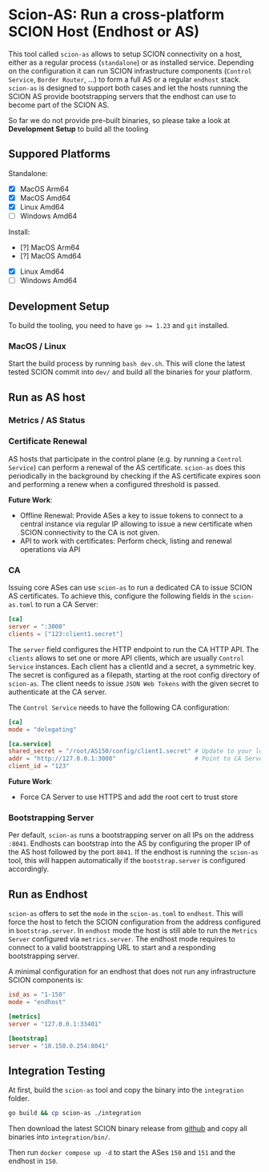 # Scion-AS: Run a cross-platform SCION Host (Endhost or AS) 
This tool called `scion-as` allows to setup SCION connectivity on a host, either as a regular process (`standalone`) or as installed service. Depending on the configuration it can run SCION infrastructure components (`Control Service`, `Border Router`, ...) to form a full AS or a regular `endhost` stack. `scion-as` is designed to support both cases and let the hosts running the SCION AS provide bootstrapping servers that the endhost can use to become part of the SCION AS.

So far we do not provide pre-built binaries, so please take a look at **Development Setup** to build all the tooling

## Suppored Platforms

Standalone:
- [x] MacOS Arm64
- [x] MacOS Amd64
- [x] Linux Amd64
- [ ] Windows Amd64

Install:
- [?] MacOS Arm64
- [?] MacOS Amd64
- [x] Linux Amd64
- [ ] Windows Amd64

## Development Setup
To build the tooling, you need to have `go >= 1.23` and `git` installed. 

### MacOS / Linux
Start the build process by running `bash dev.sh`. This will clone the latest tested SCION commit into `dev/` and build all the binaries for your platform. 

## Run as AS host

### Metrics / AS Status

### Certificate Renewal
AS hosts that participate in the control plane (e.g. by running a `Control Service`) can perform a renewal of the AS certificate. `scion-as` does this periodically in the background by checking if the AS certificate expires soon and performing a renew when a configured threshold is passed. 

**Future Work**:
- Offline Renewal: Provide ASes a key to issue tokens to connect to a central instance via regular IP allowing to issue a new certificate when SCION connectivity to the CA is not given.
- API to work with certificates: Perform check, listing and renewal operations via API

### CA 
Issuing core ASes can use `scion-as` to run a dedicated CA to issue SCION AS certificates. To achieve this, configure the following fields in the `scion-as.toml` to run a CA Server:

```toml
[ca]
server = ":3000"
clients = ["123:client1.secret"]
```

The `server` field configures the HTTP endpoint to run the CA HTTP API. The `clients` allows to set one or more API clients, which are usually `Control Service` instances. Each client has a clientId and a secret, a symmetric key. The secret is configured as a filepath, starting at the root config directory of `scion-as`. The client needs to issue `JSON Web Tokens` with the given secret to authenticate at the CA server.

The `Control Service` needs to have the following CA configuration:
```toml
[ca]
mode = "delegating"

[ca.service]
shared_secret = "/root/AS150/config/client1.secret" # Update to your location
addr = "http://127.0.0.1:3000"                      # Point to CA Server
client_id = "123"
```

**Future Work**:
- Force CA Server to use HTTPS and add the root cert to trust store

### Bootstrapping Server
Per default, `scion-as` runs a bootstrapping server on all IPs on the address `:8041`. Endhosts can bootstrap into the AS by configuring the proper IP of the AS host followed by the port `8041`. If the endhost is running the `scion-as` tool, this will happen automatically if the `bootstrap.server` is configured accordingly.

## Run as Endhost
`scion-as` offers to set the `mode` in the `scion-as.toml` to `endhost`. This will force the host to fetch the SCION configuration from the address configured in `bootstrap.server`. In `endhost` mode the host is still able to run the `Metrics Server` configured via `metrics.server`. The endhost mode requires to connect to a valid bootstrapping URL to start and a responding bootstrapping server.

A minimal configuration for an endhost that does not run any infrastructure SCION components is:

```toml
isd_as = "1-150"
mode = "endhost"

[metrics]
server = "127.0.0.1:33401"

[bootstrap]
server = "10.150.0.254:8041"
```

## Integration Testing
At first, build the `scion-as` tool and copy the binary into the `integration` folder.
```sh 
go build && cp scion-as ./integration
```

Then download the latest SCION binary release from [github](https://github.com/scionproto/scion/releases/tag/v0.11.0) and copy all binaries into `integration/bin/`.

Then run `docker compose up -d` to start the ASes `150` and `151` and the endhost in `150`.